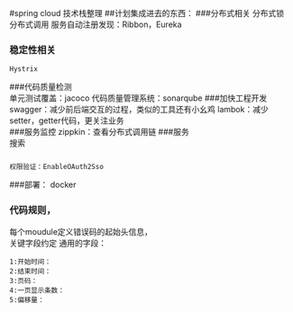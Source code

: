 #spring cloud 技术栈整理
##计划集成进去的东西：
###分布式相关
    分布式锁
    分布式调用
    服务自动注册发现：Ribbon，Eureka 
    
### 稳定性相关
    Hystrix     
###代码质量检测  
    单元测试覆盖：jacoco
    代码质量管理系统：sonarqube
###加快工程开发
     swagger：减少前后端交互的过程，类似的工具还有小幺鸡
     lambok：减少setter，getter代码，更关注业务         
###服务监控
    zippkin：查看分布式调用链 
###服务  
    搜索

### 
    权限验证：EnableOAuth2Sso
###部署： 
    docker
    
### 代码规则，
 每个moudule定义错误码的起始头信息，    
 关键字段约定
    通用的字段：
 ```
 1:开始时间：
 2:结束时间：
 3:页码：
 4:一页显示条数：
 5:偏移量：
 ```       
    
    